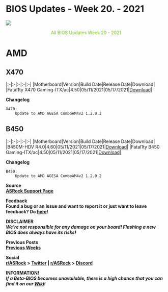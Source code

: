 # BIOS Updates - Week 20. - 2021

<img style="margin-left:auto;margin-right:auto;display: block;" src="/ASRockWiki/assets/img/includes/wiki/bios_updates.png">

<p style="text-align:center;color:#79bd28">All BIOS Updates Week 20 - 2021</p>


# AMD

## **X470**

|:-|:-|:-|:-|:-|
|Motherboard|Version|Build Date|Release Date|Download|
|Fatal1ty X470 Gaming-ITX/ac|4.50|05/11/2021|05/17/2021|[Download](https://www.asrock.com/MB/AMD/Fatal1ty%20X470%20Gaming-ITXac/index.asp#BIOS)|

**Changelog**

    X470:
        Update to AMD AGESA ComboAM4v2 1.2.0.2

## **B450**

|:-|:-|:-|:-|:-|
|Motherboard|Version|Build Date|Release Date|Download|
|B450M-HDV R4.0|4.60|05/11/2021|05/17/2021|[Download](https://www.asrock.com/MB/AMD/B450M-HDV%20R4.0/index.asp#BIOS)|
|Fatal1ty B450 Gaming-ITX/ac|4.50|05/11/2021|05/17/2021|[Download](https://www.asrock.com/MB/AMD/Fatal1ty%20B450%20Gaming-ITXac/index.asp#BIOS)|

**Changelog**

    B450:
        Update to AMD AGESA ComboAM4v2 1.2.0.2

**Source**  
[**ASRock Support Page**](https://www.asrock.com/support/index.asp?cat=BIOS)

**Feedback**  
**Found a bug or an Issue and want to report it or just want to leave feedback? Do [here](https://event.asrock.com/tsd.asp)!**

**DISCLAIMER**  
***We're not responsible for any damage on your board! Flashing a new BIOS does always have its risks!***

**Previous Posts**  
[**Previous Weeks**](https://www.reddit.com/r/ASRock/?f=flair_name%3A%22BIOS%20Release%22)

**Social**  
**[r/ASRock](https://www.reddit.com/r/ASRock/) > [Twitter](https://twitter.com/redditASRock) | [r/ASRock](https://www.reddit.com/r/ASRock/) > [Discord](https://discord.gg/rFrMpxV)**

**INFORMATION!**  
***If a Beta-BIOS becomes unavailable, there is a high chance that you can find it on our [Wiki](https://botflakes.github.io/ASRockWiki/beta_bios/)!***